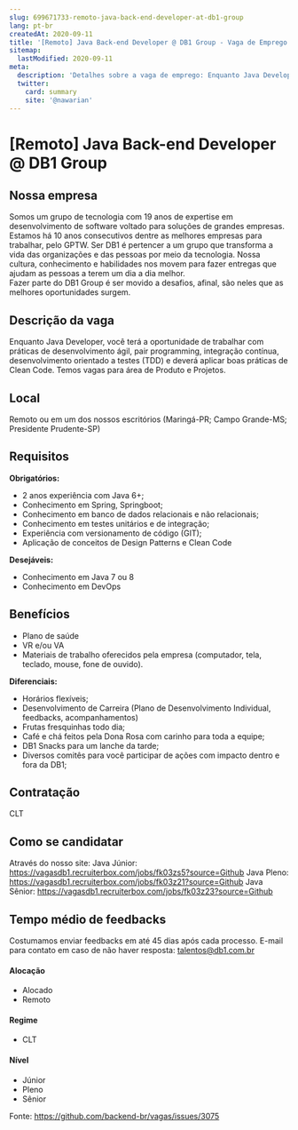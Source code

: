 ```yaml
---
slug: 699671733-remoto-java-back-end-developer-at-db1-group
lang: pt-br
createdAt: 2020-09-11
title: '[Remoto] Java Back-end Developer @ DB1 Group - Vaga de Emprego'
sitemap:
  lastModified: 2020-09-11
meta:
  description: 'Detalhes sobre a vaga de emprego: Enquanto Java Developer, você terá a oportunidade de trabalhar com práticas de desenvolvimento ágil, pair programming, integração contínua, desenvolvimento orientado a testes (TDD) e deverá aplicar boas práticas de Clean Code. Temos vagas para área de Produto e Projetos.'
  twitter:
    card: summary
    site: '@nawarian'
---
```


# [Remoto] Java Back-end Developer @ DB1 Group

## Nossa empresa
Somos um grupo de tecnologia com 19 anos de expertise em desenvolvimento de software voltado para soluções de grandes empresas. Estamos há 10 anos consecutivos dentre as melhores empresas para trabalhar, pelo GPTW. 
Ser DB1 é pertencer a um grupo que transforma a vida das organizações e das pessoas por meio da tecnologia. Nossa cultura, conhecimento e habilidades nos movem para fazer entregas que ajudam as pessoas a terem um dia a dia melhor.  
Fazer parte do DB1 Group é ser movido a desafios, afinal, são neles que as melhores oportunidades surgem.

## Descrição da vaga
Enquanto Java Developer, você terá a oportunidade de trabalhar com práticas de desenvolvimento ágil, pair programming, integração contínua, desenvolvimento orientado a testes (TDD) e deverá aplicar boas práticas de Clean Code. Temos vagas para área de Produto e Projetos.

## Local
Remoto ou em um dos nossos escritórios (Maringá-PR; Campo Grande-MS; Presidente Prudente-SP)

## Requisitos

**Obrigatórios:**
- 2 anos experiência com Java 6+;
- Conhecimento em Spring, Springboot;
- Conhecimento em banco de dados relacionais e não relacionais;
- Conhecimento em testes unitários e de integração;
- Experiência com versionamento de código (GIT);
- Aplicação de conceitos de Design Patterns e Clean Code

**Desejáveis:**
- Conhecimento em Java 7 ou 8
- Conhecimento em DevOps

## Benefícios

- Plano de saúde
- VR e/ou VA
- Materiais de trabalho oferecidos pela empresa (computador, tela, teclado, mouse, fone de ouvido).

**Diferenciais:**
- Horários flexíveis;
- Desenvolvimento de Carreira (Plano de Desenvolvimento Individual, feedbacks, acompanhamentos)
- Frutas fresquinhas todo dia; 
- Café e chá feitos pela Dona Rosa com carinho para toda a equipe; 
- DB1 Snacks para um lanche da tarde;
- Diversos comitês para você participar de ações com impacto dentro e fora da DB1;

## Contratação
CLT

## Como se candidatar
Através do nosso site: 
Java Júnior: https://vagasdb1.recruiterbox.com/jobs/fk03zs5?source=Github
Java Pleno: https://vagasdb1.recruiterbox.com/jobs/fk03z21?source=Github 
Java Sênior: https://vagasdb1.recruiterbox.com/jobs/fk03z23?source=Github

## Tempo médio de feedbacks

Costumamos enviar feedbacks em até 45 dias após cada processo.
E-mail para contato em caso de não haver resposta: talentos@db1.com.br

#### Alocação
- Alocado
- Remoto

#### Regime
- CLT

#### Nível
- Júnior
- Pleno
- Sênior



Fonte: https://github.com/backend-br/vagas/issues/3075